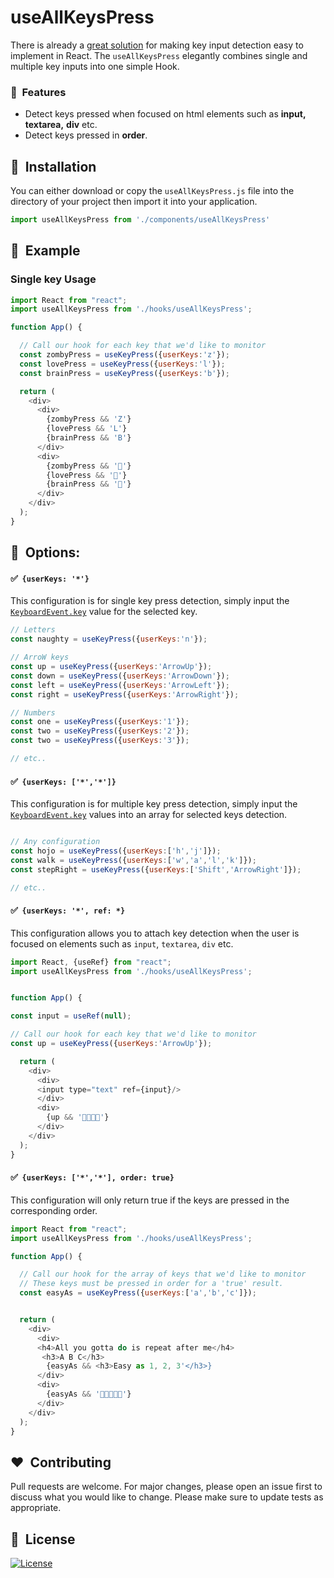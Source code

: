 # useAllKeysPress

There is already a [great solution](https://usehooks.com/useKeyPress/) for making key input detection easy to implement in React. The `useAllKeysPress` elegantly combines single and multiple key inputs into one simple Hook.

### 🚀&nbsp; Features

* Detect keys pressed when focused on html elements such as **input,** **textarea,** **div** etc.
* Detect keys pressed in **order**.


## 🌟&nbsp; Installation

You can either download or copy the `useAllKeysPress.js` file into the directory of your project
then import it into your application.

```js
import useAllKeysPress from './components/useAllKeysPress'
```
## 🌠&nbsp; Example
### Single key Usage

```js
import React from "react";
import useAllKeysPress from './hooks/useAllKeysPress';

function App() {

  // Call our hook for each key that we'd like to monitor
  const zombyPress = useKeyPress({userKeys:'z'});
  const lovePress = useKeyPress({userKeys:'l'});
  const brainPress = useKeyPress({userKeys:'b'});

  return (
    <div>
      <div>
        {zombyPress && 'Z'}
        {lovePress && 'L'}
        {brainPress && 'B'}
      </div>
      <div>
        {zombyPress && '🧟'}
        {lovePress && '🧡'}
        {brainPress && '🧠'}
      </div>
    </div>
  );
}
```
## 🌌&nbsp; Options:

#### ✅&nbsp; `{userKeys: '*'}`
This configuration is for single key press detection, simply input the [`KeyboardEvent.key`](https://developer.mozilla.org/en-US/docs/Web/API/KeyboardEvent/key) value for the selected key.
```js
// Letters
const naughty = useKeyPress({userKeys:'n'});

// ArroW keys
const up = useKeyPress({userKeys:'ArrowUp'});
const down = useKeyPress({userKeys:'ArrowDown'});
const left = useKeyPress({userKeys:'ArrowLeft'});
const right = useKeyPress({userKeys:'ArrowRight'});

// Numbers
const one = useKeyPress({userKeys:'1'});
const two = useKeyPress({userKeys:'2'});
const two = useKeyPress({userKeys:'3'});

// etc..
```
#### ✅&nbsp; `{userKeys: ['*','*']}`
This configuration is for multiple key press detection, simply input the [`KeyboardEvent.key`](https://developer.mozilla.org/en-US/docs/Web/API/KeyboardEvent/key) values into an array for selected keys detection.

```js

// Any configuration
const hojo = useKeyPress({userKeys:['h','j']});
const walk = useKeyPress({userKeys:['w','a','l','k']});
const stepRight = useKeyPress({userKeys:['Shift','ArrowRight']});

// etc..
```

#### ✅&nbsp; `{userKeys: '*', ref: *}`
This configuration allows you to attach key detection when the user is focused on elements such as `input`, `textarea`, `div` etc.

```js
import React, {useRef} from "react";
import useAllKeysPress from './hooks/useAllKeysPress';


function App() {

const input = useRef(null);

// Call our hook for each key that we'd like to monitor
const up = useKeyPress({userKeys:'ArrowUp'});

  return (
    <div>
      <div>
      <input type="text" ref={input}/>
      </div>
      <div>
        {up && '🦾🧒🦿🧐'}
      </div>
    </div>
  );
}
```
#### ✅&nbsp; `{userKeys: ['*','*'], order: true}`
This configuration will only return true if the keys are pressed in the corresponding order.

```js
import React from "react";
import useAllKeysPress from './hooks/useAllKeysPress';

function App() {

  // Call our hook for the array of keys that we'd like to monitor
  // These keys must be pressed in order for a 'true' result.
  const easyAs = useKeyPress({userKeys:['a','b','c']});


  return (
    <div>
      <div>
      <h4>All you gotta do is repeat after me</h4>
       <h3>A B C</h3>
        {easyAs && <h3>Easy as 1, 2, 3'</h3>}
      </div>
      <div>
        {easyAs && '🧡💃💃💃🧡'}
      </div>
    </div>
  );
}
```


## ❤️&nbsp; Contributing
Pull requests are welcome. For major changes, please open an issue first to discuss what you would like to change.
Please make sure to update tests as appropriate.

## 📘&nbsp; License
[![License](https://img.shields.io/badge/license-MIT-blue.svg)](/LICENSE)
